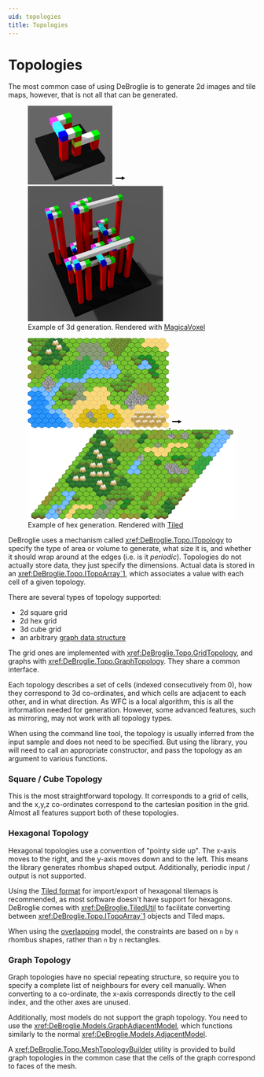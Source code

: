 ```yaml
---
uid: topologies
title: Topologies
---
```


Topologies
============

The most common case of using DeBroglie is to generate 2d images and tile maps, however, that is not all that can be generated.

<figure>
<a href="https://github.com/BorisTheBrave/DeBroglie/blob/master/samples/docs/columns.json">
<img src="../images/columns_in.png"/>
<img src="../images/arrow.png"/>
<img src="../images/columns_out.png"/>
</a>
<figcaption>Example of 3d generation. Rendered with <a href="http://magicavoxel.net">MagicaVoxel</a></figcaption>
</figure>


<figure>
<a href="https://github.com/BorisTheBrave/DeBroglie/blob/master/samples/docs/hexmini.json">
<img src="../images/hexmini_in.png"/>
<img src="../images/arrow.png"/>
<img src="../images/hexmini_out.png"/>
</a>
<figcaption>Example of hex generation. Rendered with <a href="https://www.mapeditor.org">Tiled</a></figcaption>
</figure>

DeBroglie uses a mechanism called <xref:DeBroglie.Topo.ITopology> to specify the type of area or volume to generate, what size it is, and whether it should wrap around at the edges (i.e. is it *periodic*). Topologies do not actually store data, they just specify the dimensions. Actual data is stored in an <xref:DeBroglie.Topo.ITopoArray`1>, which associates a value with each cell of a given topology.

There are several types of topology supported:
* 2d square grid
* 2d hex grid
* 3d cube grid
* an arbitrary [graph data structure](https://en.wikipedia.org/wiki/Graph_(abstract_data_type))

The grid ones are implemented with <xref:DeBroglie.Topo.GridTopology>, and graphs with <xref:DeBroglie.Topo.GraphTopology>. They share a common interface.

Each topology describes a set of cells (indexed consecutively from 0), how they correspond to 3d co-ordinates, and which cells are adjacent to each other, and in what direction. As WFC is a local algorithm, this is all the information needed for generation. However, some advanced features, such as mirroring, may not work with all topology types.

When using the command line tool, the topology is usually inferred from the input sample and does not need to be specified. But using the library, you will need to call an appropriate constructor, and pass the topology as an argument to various functions.

### Square / Cube Topology

This is the most straightforward topology. It corresponds to a grid of cells, and the x,y,z co-ordinates correspond to the cartesian position in the grid. Almost all features support both of these topologies.

### Hexagonal Topology

Hexagonal topologies use a convention of "pointy side up". The x-axis moves to the right, and the y-axis moves down and to the left. This means the library generates rhombus shaped output. Additionally, periodic input / output is not supported.

Using the [Tiled format](https://www.mapeditor.org/) for import/export of hexagonal tilemaps is recommended, as most software doesn't have support for hexagons. DeBroglie comes with <xref:DeBroglie.TiledUtil> to facilitate converting between <xref:DeBroglie.Topo.ITopoArray`1> objects and Tiled maps.

When using the [overlapping](features.md#overlapping) model, the constraints are based on `n` by `n` rhombus shapes, rather than `n` by `n` rectangles.

### Graph Topology

Graph topologies have no special repeating structure, so require you to specify a complete list of neighbours for every cell manually. When converting to a co-ordinate, the x-axis corresponds directly to the cell index, and the other axes are unused.

Additionally, most models do not support the graph topology. You need to use the <xref:DeBroglie.Models.GraphAdjacentModel>, which functions similarly to the normal <xref:DeBroglie.Models.AdjacentModel>.

A <xref:DeBroglie.Topo.MeshTopologyBuilder> utility is provided to build graph topologies in the common case that the cells of the graph correspond to faces of the mesh.